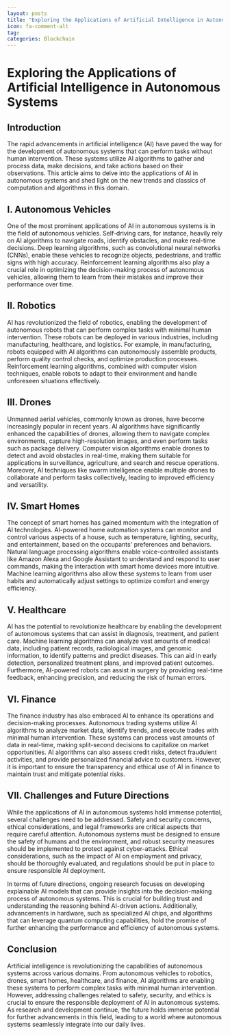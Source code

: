 ```yaml
---
layout: posts
title: "Exploring the Applications of Artificial Intelligence in Autonomous Systems"
icon: fa-comment-alt
tag:      
categories: Blockchain
---
```



# Exploring the Applications of Artificial Intelligence in Autonomous Systems

## Introduction

The rapid advancements in artificial intelligence (AI) have paved the way for the development of autonomous systems that can perform tasks without human intervention. These systems utilize AI algorithms to gather and process data, make decisions, and take actions based on their observations. This article aims to delve into the applications of AI in autonomous systems and shed light on the new trends and classics of computation and algorithms in this domain.

## I. Autonomous Vehicles

One of the most prominent applications of AI in autonomous systems is in the field of autonomous vehicles. Self-driving cars, for instance, heavily rely on AI algorithms to navigate roads, identify obstacles, and make real-time decisions. Deep learning algorithms, such as convolutional neural networks (CNNs), enable these vehicles to recognize objects, pedestrians, and traffic signs with high accuracy. Reinforcement learning algorithms also play a crucial role in optimizing the decision-making process of autonomous vehicles, allowing them to learn from their mistakes and improve their performance over time.

## II. Robotics

AI has revolutionized the field of robotics, enabling the development of autonomous robots that can perform complex tasks with minimal human intervention. These robots can be deployed in various industries, including manufacturing, healthcare, and logistics. For example, in manufacturing, robots equipped with AI algorithms can autonomously assemble products, perform quality control checks, and optimize production processes. Reinforcement learning algorithms, combined with computer vision techniques, enable robots to adapt to their environment and handle unforeseen situations effectively.

## III. Drones

Unmanned aerial vehicles, commonly known as drones, have become increasingly popular in recent years. AI algorithms have significantly enhanced the capabilities of drones, allowing them to navigate complex environments, capture high-resolution images, and even perform tasks such as package delivery. Computer vision algorithms enable drones to detect and avoid obstacles in real-time, making them suitable for applications in surveillance, agriculture, and search and rescue operations. Moreover, AI techniques like swarm intelligence enable multiple drones to collaborate and perform tasks collectively, leading to improved efficiency and versatility.

## IV. Smart Homes

The concept of smart homes has gained momentum with the integration of AI technologies. AI-powered home automation systems can monitor and control various aspects of a house, such as temperature, lighting, security, and entertainment, based on the occupants' preferences and behaviors. Natural language processing algorithms enable voice-controlled assistants like Amazon Alexa and Google Assistant to understand and respond to user commands, making the interaction with smart home devices more intuitive. Machine learning algorithms also allow these systems to learn from user habits and automatically adjust settings to optimize comfort and energy efficiency.

## V. Healthcare

AI has the potential to revolutionize healthcare by enabling the development of autonomous systems that can assist in diagnosis, treatment, and patient care. Machine learning algorithms can analyze vast amounts of medical data, including patient records, radiological images, and genomic information, to identify patterns and predict diseases. This can aid in early detection, personalized treatment plans, and improved patient outcomes. Furthermore, AI-powered robots can assist in surgery by providing real-time feedback, enhancing precision, and reducing the risk of human errors.

## VI. Finance

The finance industry has also embraced AI to enhance its operations and decision-making processes. Autonomous trading systems utilize AI algorithms to analyze market data, identify trends, and execute trades with minimal human intervention. These systems can process vast amounts of data in real-time, making split-second decisions to capitalize on market opportunities. AI algorithms can also assess credit risks, detect fraudulent activities, and provide personalized financial advice to customers. However, it is important to ensure the transparency and ethical use of AI in finance to maintain trust and mitigate potential risks.

## VII. Challenges and Future Directions

While the applications of AI in autonomous systems hold immense potential, several challenges need to be addressed. Safety and security concerns, ethical considerations, and legal frameworks are critical aspects that require careful attention. Autonomous systems must be designed to ensure the safety of humans and the environment, and robust security measures should be implemented to protect against cyber-attacks. Ethical considerations, such as the impact of AI on employment and privacy, should be thoroughly evaluated, and regulations should be put in place to ensure responsible AI deployment.

In terms of future directions, ongoing research focuses on developing explainable AI models that can provide insights into the decision-making process of autonomous systems. This is crucial for building trust and understanding the reasoning behind AI-driven actions. Additionally, advancements in hardware, such as specialized AI chips, and algorithms that can leverage quantum computing capabilities, hold the promise of further enhancing the performance and efficiency of autonomous systems.

## Conclusion

Artificial intelligence is revolutionizing the capabilities of autonomous systems across various domains. From autonomous vehicles to robotics, drones, smart homes, healthcare, and finance, AI algorithms are enabling these systems to perform complex tasks with minimal human intervention. However, addressing challenges related to safety, security, and ethics is crucial to ensure the responsible deployment of AI in autonomous systems. As research and development continue, the future holds immense potential for further advancements in this field, leading to a world where autonomous systems seamlessly integrate into our daily lives.
